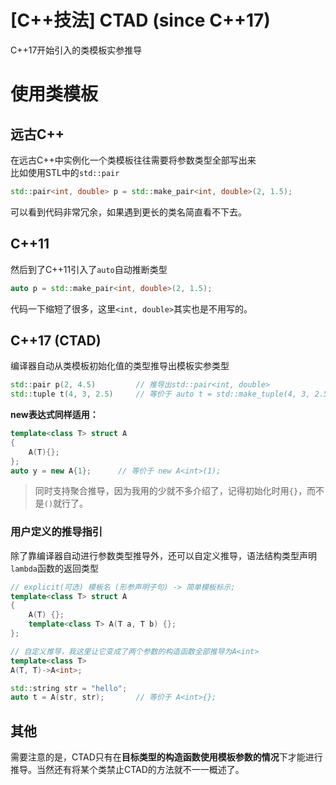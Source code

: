 # [C++技法] CTAD (since C++17)


C++17开始引入的类模板实参推导

<!--more-->

# 使用类模板

## 远古C++
在远古C++中实例化一个类模板往往需要将参数类型全部写出来  
比如使用STL中的`std::pair`
```c++
std::pair<int, double> p = std::make_pair<int, double>(2, 1.5);
```
可以看到代码非常冗余，如果遇到更长的类名简直看不下去。

## C++11
然后到了C++11引入了`auto`自动推断类型
```c++
auto p = std::make_pair<int, double>(2, 1.5);
```
代码一下缩短了很多，这里`<int, double>`其实也是不用写的。

## C++17 (CTAD)
编译器自动从类模板初始化值的类型推导出模板实参类型
```c++
std::pair p(2, 4.5)         // 推导出std::pair<int, double>
std::tuple t(4, 3, 2.5)     // 等价于 auto t = std::make_tuple(4, 3, 2.5)
```

**new表达式同样适用：**  
```c++
template<class T> struct A
{
    A(T){};
};
auto y = new A{1};      // 等价于 new A<int>(1);
```

> 同时支持聚合推导，因为我用的少就不多介绍了，记得初始化时用`{}`，而不是`()`就行了。

### 用户定义的推导指引
除了靠编译器自动进行参数类型推导外，还可以自定义推导，语法结构类型声明`lambda`函数的返回类型
```c++
// explicit(可选) 模板名 (形参声明子句) -> 简单模板标示;
template<class T> struct A
{
	A(T) {};
	template<class T> A(T a, T b) {};
};

// 自定义推导，我这里让它变成了两个参数的构造函数全部推导为A<int>
template<class T>
A(T, T)->A<int>;

std::string str = "hello";
auto t = A(str, str);       // 等价于 A<int>{};
```

## 其他
需要注意的是，CTAD只有在**目标类型的构造函数使用模板参数的情况**下才能进行推导。当然还有将某个类禁止CTAD的方法就不一一概述了。
